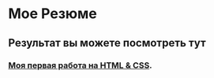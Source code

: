 # Мое Резюме

## Результат вы можете посмотреть тут

### [Моя первая работа на HTML & CSS](https://fl0wka.github.io/resume/).
